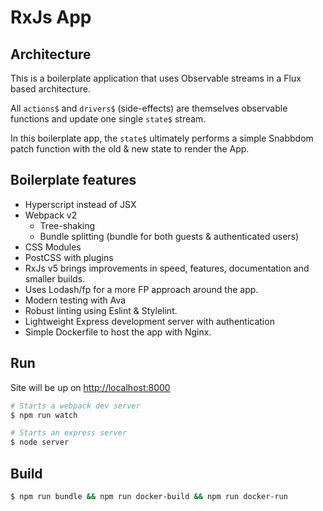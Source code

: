 RxJs App
========

Architecture
------------

This is a boilerplate application that uses Observable streams in a Flux based architecture.

All `actions$` and `drivers$` (side-effects) are themselves observable functions and update one single `state$` stream.

In this boilerplate app, the `state$` ultimately performs a simple Snabbdom patch function with the old & new state to render the App.

Boilerplate features
--------------------
- Hyperscript instead of JSX
- Webpack v2
  - Tree-shaking
  - Bundle splitting (bundle for both guests & authenticated users)
- CSS Modules
- PostCSS with plugins
- RxJs v5 brings improvements in speed, features, documentation and smaller builds.
- Uses Lodash/fp for a more FP approach around the app.
- Modern testing with Ava
- Robust linting using Eslint & Stylelint.
- Lightweight Express development server with authentication
- Simple Dockerfile to host the app with Nginx.

Run
---

Site will be up on [http://localhost:8000](http://localhost:8000)

````bash
# Starts a webpack dev server
$ npm run watch

# Starts an express server
$ node server

````

Build
-----


````bash
$ npm run bundle && npm run docker-build && npm run docker-run
````
